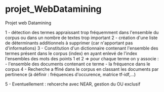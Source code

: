# projet_WebDatamining

Projet web Datamining 

1 - détection des termes appraissant trop fréquemment dans l'ensemble du corpus ou dans un nombre de textes trop important
2 - création d'une liste de déterminants additionnels à supprimer (car n'apportant pas d'informations)
3 - Constitution d'un dictionnaire contenant l'ensemble des termes présent dans le corpus (index) en ayant enlevé de l'index l'ensembles
des mots des points 1 et 2 => pour chaque terme on y associe :
                            - l'ensemble des documents contenant ce terme
                            - la fréquence dans le corpus
4 - Recherche a ffiné dans le corpus en classant les documents par pertinence (à définir : fréquences d'occurence, matrice tf-idf,...)

5 - Eventuellement : rehcerche avec NEAR, gestion du OU exclusif
